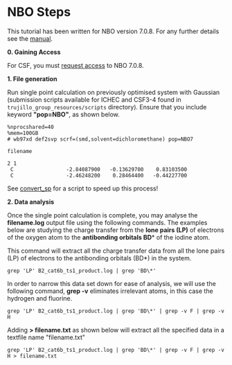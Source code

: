 # NBO Steps

This tutorial has been written for NBO version 7.0.8. For any further details see the [manual](https://nbo7.chem.wisc.edu/nboman.pdf).

**0. Gaining Access**

For CSF, you must [request access](https://ri.itservices.manchester.ac.uk/csf4/software/applications/nbo/) to NBO 7.0.8.

**1. File generation**

Run single point calculation on previously optimised system with Gaussian (submission scripts available for ICHEC and CSF3-4 found in ```trujillo_group_resources/scripts``` directory). Ensure that you include keyword **"pop=NBO"**, as shown below.

```{shell}
%nprocshared=40
%mem=100GB
# wb97xd def2svp scrf=(smd,solvent=dichloromethane) pop=NBO7

filename

2 1
 C                 -2.84087900   -0.13629700    0.83103500
 C                 -2.46248200    0.28464400   -0.44227700
```

See [convert_sp](../../scripts/analysis) for a script to speed up this process!

**2. Data analysis**

Once the single point calculation is complete, you may analyse the **filename.log** output file using the following commands. The examples below are studying the charge transfer from the **lone pairs (LP)** of electrons of the oxygen atom to the **antibonding orbitals BD*** of the iodine atom.

This command will extract all the charge transfer data from all the lone pairs (LP) of electrons to the antibonding orbitals (BD*) in the system.

```{shell}
grep 'LP' B2_cat6b_ts1_product.log | grep 'BD\*'
```

In order to narrow this data set down for ease of analysis, we will use the following command, **grep -v** eliminates irrelevant atoms, in this case the hydrogen and fluorine.

```{shell}
grep 'LP' B2_cat6b_ts1_product.log | grep 'BD\*' | grep -v F | grep -v H
```
Adding **> filename.txt** as shown below will extract all the specified data in a textfile name "filename.txt"

```{shell}
grep 'LP' B2_cat6b_ts1_product.log | grep 'BD\*' | grep -v F | grep -v H > filename.txt
```
